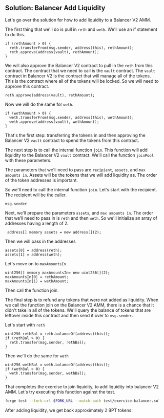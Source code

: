 ## Solution: Balancer Add Liquidity

Let's go over the solution for how to add liquidity to a Balancer V2 AMM.

The first thing that we'll do is pull in `reth` and `weth`. We'll use an if statement to do this.

```solidity
if (rethAmount > 0) {
  reth.transferFrom(msg.sender, address(this), rethAmount);
  reth.approve(address(vault), rethAmount);
}
```

We will also approve the Balancer V2 contract to pull in the `reth` from this contract. The contract that we need to call is the `vault` contract. The `vault` contract in Balancer V2 is the contract that will manage all of the tokens. This is the contract where all of the tokens will be locked. So we will need to approve this contract.

```solidity
reth.approve(address(vault), rethAmount);
```

Now we will do the same for `weth`.

```solidity
if (wethAmount > 0) {
  weth.transferFrom(msg.sender, address(this), wethAmount);
  weth.approve(address(vault), wethAmount);
}
```

That's the first step: transferring the tokens in and then approving the Balancer V2 `vault` contract to spend the tokens from this contract.

The next step is to call the internal function `join`. This function will add liquidity to the Balancer V2 `vault` contract. We'll call the function `joinPool` with these parameters.

The parameters that we'll need to pass are `recipient`, `assets`, and `max amounts in`. Assets will be the tokens that we will add liquidity as. The order of the token addresses is important.

So we'll need to call the internal function `join`. Let's start with the recipient. The recipient will be the caller.

```solidity
msg.sender
```

Next, we'll prepare the parameters `assets`, and `max amounts in`. The order that we'll need to pass in is `reth` and then `weth`. So we'll initialize an array of addresses having a length of 2.

```solidity
 address[] memory assets = new address[](2);
```

Then we will pass in the addresses

```solidity
assets[0] = address(reth);
assets[1] = address(weth);
```

Let's move on to `maxAmountsIn`

```solidity
uint256[] memory maxAmountsIn= new uint256[](2);
maxAmountsIn[0] = rethAmount;
maxAmountsIn[1] = wethAmount;
```

Then call the function join.

The final step is to refund any tokens that were not added as liquidity. When we call the function join on the Balancer V2 AMM, there is a chance that it didn't take in all of the tokens. We'll query the balance of tokens that are leftover inside this contract and then send it over to `msg.sender`.

Let's start with `reth`

```solidity
uint256 rethBal = reth.balanceOf(address(this));
if (rethBal > 0) {
  reth.transfer(msg.sender, rethBal);
}
```

Then we'll do the same for `weth`

```solidity
uint256 wethBal = weth.balanceOf(address(this));
if (wethBal > 0) {
  weth.transfer(msg.sender, wethBal);
}
```

That completes the exercise to join liquidity, to add liquidity into balancer V2 AMM. Let's try executing this function against the test.

```bash
forge test --fork-url $FORK_URL --match-path test/exercise-balancer.sol --match-test test_join -vvv
```

After adding liquidity, we get back approximately 2 BPT tokens.
